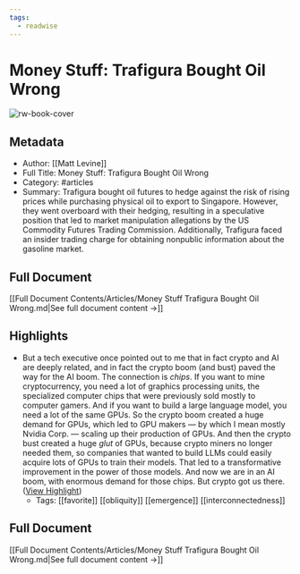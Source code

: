 ```yaml
---
tags:
  - readwise
---
```


# Money Stuff: Trafigura Bought Oil Wrong

![rw-book-cover](https://readwise-assets.s3.amazonaws.com/static/images/article0.00998d930354.png)

## Metadata
- Author: [[Matt Levine]]
- Full Title: Money Stuff: Trafigura Bought Oil Wrong
- Category: #articles
- Summary: Trafigura bought oil futures to hedge against the risk of rising prices while purchasing physical oil to export to Singapore. However, they went overboard with their hedging, resulting in a speculative position that led to market manipulation allegations by the US Commodity Futures Trading Commission. Additionally, Trafigura faced an insider trading charge for obtaining nonpublic information about the gasoline market.

## Full Document
[[Full Document Contents/Articles/Money Stuff Trafigura Bought Oil Wrong.md|See full document content →]]

## Highlights
- But a tech executive once pointed out to me that in fact crypto and AI are deeply related, and in fact the crypto boom (and bust) paved the way for the AI boom. The connection is *chips*. If you want to mine cryptocurrency, you need a lot of graphics processing units, the specialized computer chips that were previously sold mostly to computer gamers. And if you want to build a large language model, you need a lot of the same GPUs. So the crypto boom created a huge demand for GPUs, which led to GPU makers — by which I mean mostly Nvidia Corp. — scaling up their production of GPUs. And then the crypto bust created a huge *glut* of GPUs, because crypto miners no longer needed them, so companies that wanted to build LLMs could easily acquire lots of GPUs to train their models. That led to a transformative improvement in the power of those models. And now we are in an AI boom, with enormous demand for those chips. But crypto got us there. ([View Highlight](https://read.readwise.io/read/01j0qznzk0aae1eg61n2jw162m))
    - Tags: [[favorite]] [[obliquity]] [[emergence]] [[interconnectedness]]
## Full Document
[[Full Document Contents/Articles/Money Stuff Trafigura Bought Oil Wrong.md|See full document content →]]


